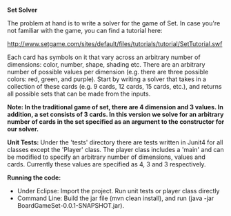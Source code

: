 <b>Set Solver</b>

The problem at hand is to write a solver for the game of Set. In case you're not familiar with the game, you can find a tutorial here:

http://www.setgame.com/sites/default/files/tutorials/tutorial/SetTutorial.swf

Each card has symbols on it that vary across an arbitrary number of dimensions: color, number, shape, shading etc. There are 
an arbitrary number of possible values per dimension (e.g. there are three possible colors: red, green, and purple). Start 
by writing a solver that takes in a collection of these cards (e.g. 9 cards, 12 cards, 15 cards, etc.), and returns all 
possible sets that can be made from the inputs.

<b> Note: In the traditional game of set, there are 4 dimension and 3 values. In addition, a set consists of 3 cards. In this version
we solve for an arbitrary number of cards in the set specified as an argument to the constructor for our solver.</b>

<b>Unit Tests:</b> Under the 'tests' directory there are tests written in Junit4 for all classes except the 'Player' class. The player 
class includes a 'main' and can be modified to specify an arbitrary number of dimensions, values and cards. Currently these values are
specified as 4, 3 and 3 respectively.

<b>Running the code:</b>
* Under Eclipse: Import the project. Run unit tests or player class directly
* Command Line: Build the jar file (mvn clean install), and run (java -jar BoardGameSet-0.0.1-SNAPSHOT.jar).
